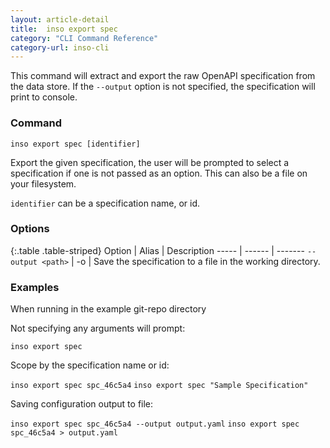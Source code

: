 ```yaml
---
layout: article-detail
title:  inso export spec
category: "CLI Command Reference"
category-url: inso-cli
---
```


This command will extract and export the raw OpenAPI specification from the data store. If the `--output` option is not specified, the specification will print to console.

### Command

`inso export spec [identifier]`

Export the given specification, the user will be prompted to select a specification if one is not passed as an option. This can also be a file on your filesystem.

`identifier` can be a specification name, or id.

### Options

{:.table .table-striped}
Option  | Alias | Description
----- | ------ | -------
`--output <path>` | -o | Save the specification to a file in the working directory.

### Examples

When running in the example git-repo directory

Not specifying any arguments will prompt:

`inso export spec`

Scope by the specification name or id:

`inso export spec spc_46c5a4`
`inso export spec "Sample Specification"`

Saving configuration output to file:

`inso export spec spc_46c5a4 --output output.yaml`
`inso export spec spc_46c5a4 > output.yaml`
